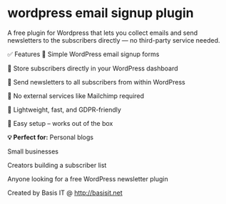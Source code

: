 # wordpress email signup plugin
A free plugin for Wordpress that lets you collect emails and send newsletters to the subscribers directly — no third-party service needed.

✅ Features
🔹 Simple WordPress email signup forms

🔹 Store subscribers directly in your WordPress dashboard

🔹 Send newsletters to all subscribers from within WordPress

🔹 No external services like Mailchimp required

🔹 Lightweight, fast, and GDPR-friendly

🔹 Easy setup – works out of the box

**💡 Perfect for:**
Personal blogs

Small businesses

Creators building a subscriber list

Anyone looking for a free WordPress newsletter plugin


Created by Basis IT @ http://basisit.net
